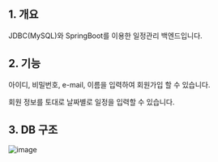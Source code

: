 ## 1. 개요
JDBC(MySQL)와 SpringBoot를 이용한 일정관리 백엔드입니다.


## 2. 기능

아이디, 비밀번호, e-mail, 이름을 입력하여 회원가입 할 수 있습니다.

회원 정보를 토대로 날짜별로 일정을 입력할 수 있습니다. 

## 3. DB 구조
![image](https://github.com/user-attachments/assets/3bae55f2-4ae8-4a6c-b515-1b28edb8c2ec)

